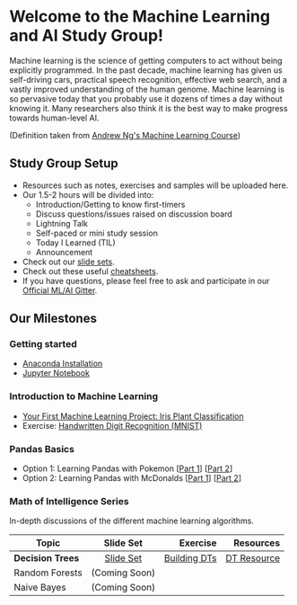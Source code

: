 # Welcome to the Machine Learning and AI Study Group!
Machine learning is the science of getting computers to act without being explicitly programmed. In the past decade, machine learning has given us self-driving cars, practical speech recognition, effective web search, and a vastly improved understanding of the human genome. Machine learning is so pervasive today that you probably use it dozens of times a day without knowing it. Many researchers also think it is the best way to make progress towards human-level AI.

(Definition taken from [Andrew Ng's Machine Learning Course](https://www.coursera.org/learn/machine-learning))

## Study Group Setup
* Resources such as notes, exercises and samples will be uploaded here.
* Our 1.5-2 hours will be divided into:
    - Introduction/Getting to know first-timers 
    - Discuss questions/issues raised on discussion board 
    - Lightning Talk 
    - Self-paced or mini study session
    - Today I Learned (TIL)
    - Announcement
* Check out our [slide sets]().
* Check out these useful [cheatsheets](https://gitlab.com/wwcodemanila/WWCodeManila-ML.AI/tree/master/cheatsheets).
* If you have questions, please feel free to ask and participate in our [Official ML/AI Gitter](https://gitter.im/WWCodeManila/Machine-Learning-AI). 

## Our Milestones
### Getting started 
- [Anaconda Installation](https://github.com/wwcodemanila/WWCodeManila-ML.AI/blob/master/tutorials/installation_guide.ipynb)
- [Jupyter Notebook](https://jupyter-notebook-beginner-guide.readthedocs.io/en/latest/)

### Introduction to Machine Learning 
- [Your First Machine Learning Project: Iris Plant Classification](https://github.com/wwcodemanila/WWCodeManila-ML.AI/blob/master/tutorials/Intro-to-Machine-Learning.ipynb)
- Exercise: [Handwritten Digit Recognition (MNIST)](https://github.com/wwcodemanila/WWCodeManila-ML.AI/blob/master/exercises/mnist_exercise.ipynb)

### Pandas Basics
- Option 1: Learning Pandas with Pokemon [[Part 1](https://github.com/wwcodemanila/WWCodeManila-ML.AI/blob/master/exercises/pokemon_pandas_part1.ipynb)] [[Part 2](https://github.com/wwcodemanila/WWCodeManila-ML.AI/blob/master/exercises/pokemon_pandas_part2.ipynb)]
- Option 2: Learning Pandas with McDonalds [[Part 1](https://github.com/wwcodemanila/WWCodeManila-ML.AI/blob/master/exercises/mcdonalds_pandas_part1.ipynb)] [[Part 2](https://github.com/wwcodemanila/WWCodeManila-ML.AI/blob/master/exercises/mcdonalds_pandas_part1.ipynb)]

### Math of Intelligence Series
In-depth discussions of the different machine learning algorithms.

| Topic         | Slide Set    | Exercise  | Resources |
| ------------- |:-------------:| -----:| ------:|
| <b>Decision Trees</b>  | [Slide Set](https://github.com/wwcodemanila/WWCodeManila-ML.AI/blob/master/slide%20sets/Slide%20Set%203%20-%20Decision%20Trees.pdf)| [Building DTs](https://github.com/wwcodemanila/WWCodeManila-ML.AI/blob/master/exercises/decision_trees_exercise.ipynb) | [DT Resource](https://www.youtube.com/watch?v=eKD5gxPPeY0&list=PLBv09BD7ez_4temBw7vLA19p3tdQH6FYO) |
| Random Forests | (Coming Soon) | | |
| Naive Bayes | (Coming Soon) | | |

